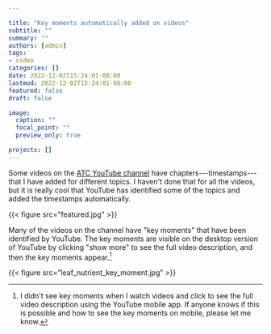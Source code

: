 ```yaml
---

title: "Key moments automatically added on videos"
subtitle: ""
summary: ""
authors: [admin]
tags: 
- video 
categories: []
date: 2022-12-02T15:24:01-08:00
lastmod: 2022-12-02T15:24:01-08:00
featured: false
draft: false

image:
  caption: ""
  focal_point: ""
  preview_only: true

projects: []
---
```


Some videos on the [ATC YouTube channel](https://www.youtube.com/asianturfgrasscenter) have chapters---timestamps---that I have added for different topics. I haven't done that for all the videos, but it is really cool that YouTube has identified some of the topics and added the timestamps automatically.

{{< figure src="featured.jpg" >}}

Many of the videos on the channel have "key moments" that have been identified by YouTube. The key moments are visible on the desktop version of YouTube by clicking "show more" to see the full video description, and then the key moments appear.[^1]

[^1]: I didn't see key moments when I watch videos and click to see the full video description using the YouTube mobile app. If anyone knows if this is possible and how to see the key moments on mobile, please let me know.

{{< figure src="leaf_nutrient_key_moment.jpg" >}}


